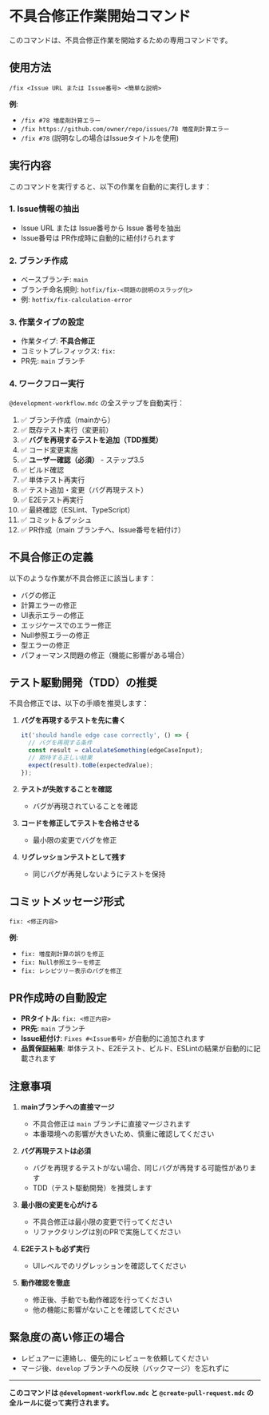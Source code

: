 # 不具合修正作業開始コマンド

このコマンドは、不具合修正作業を開始するための専用コマンドです。

## 使用方法

```
/fix <Issue URL または Issue番号> <簡単な説明>
```

**例**:
- `/fix #78 増産剤計算エラー`
- `/fix https://github.com/owner/repo/issues/78 増産剤計算エラー`
- `/fix #78` (説明なしの場合はIssueタイトルを使用)

## 実行内容

このコマンドを実行すると、以下の作業を自動的に実行します：

### 1. Issue情報の抽出
- Issue URL または Issue番号から Issue 番号を抽出
- Issue番号は PR作成時に自動的に紐付けられます

### 2. ブランチ作成
- ベースブランチ: `main`
- ブランチ命名規則: `hotfix/fix-<問題の説明のスラッグ化>`
- 例: `hotfix/fix-calculation-error`

### 3. 作業タイプの設定
- 作業タイプ: **不具合修正**
- コミットプレフィックス: `fix:`
- PR先: `main` ブランチ

### 4. ワークフロー実行
`@development-workflow.mdc` の全ステップを自動実行：
1. ✅ ブランチ作成（mainから）
2. ✅ 既存テスト実行（変更前）
3. ✅ **バグを再現するテストを追加（TDD推奨）**
4. ✅ コード変更実施
5. ✅ **ユーザー確認（必須）** - ステップ3.5
6. ✅ ビルド確認
7. ✅ 単体テスト再実行
8. ✅ テスト追加・変更（バグ再現テスト）
9. ✅ E2Eテスト再実行
10. ✅ 最終確認（ESLint、TypeScript）
11. ✅ コミット＆プッシュ
12. ✅ PR作成（main ブランチへ、Issue番号を紐付け）

## 不具合修正の定義

以下のような作業が不具合修正に該当します：
- バグの修正
- 計算エラーの修正
- UI表示エラーの修正
- エッジケースでのエラー修正
- Null参照エラーの修正
- 型エラーの修正
- パフォーマンス問題の修正（機能に影響がある場合）

## テスト駆動開発（TDD）の推奨

不具合修正では、以下の手順を推奨します：

1. **バグを再現するテストを先に書く**
   ```typescript
   it('should handle edge case correctly', () => {
     // バグを再現する条件
     const result = calculateSomething(edgeCaseInput);
     // 期待する正しい結果
     expect(result).toBe(expectedValue);
   });
   ```

2. **テストが失敗することを確認**
   - バグが再現されていることを確認

3. **コードを修正してテストを合格させる**
   - 最小限の変更でバグを修正

4. **リグレッションテストとして残す**
   - 同じバグが再発しないようにテストを保持

## コミットメッセージ形式

```
fix: <修正内容>
```

**例**:
- `fix: 増産剤計算の誤りを修正`
- `fix: Null参照エラーを修正`
- `fix: レシピツリー表示のバグを修正`

## PR作成時の自動設定

- **PRタイトル**: `fix: <修正内容>`
- **PR先**: `main` ブランチ
- **Issue紐付け**: `Fixes #<Issue番号>` が自動的に追加されます
- **品質保証結果**: 単体テスト、E2Eテスト、ビルド、ESLintの結果が自動的に記載されます

## 注意事項

1. **mainブランチへの直接マージ**
   - 不具合修正は `main` ブランチに直接マージされます
   - 本番環境への影響が大きいため、慎重に確認してください

2. **バグ再現テストは必須**
   - バグを再現するテストがない場合、同じバグが再発する可能性があります
   - TDD（テスト駆動開発）を推奨します

3. **最小限の変更を心がける**
   - 不具合修正は最小限の変更で行ってください
   - リファクタリングは別のPRで実施してください

4. **E2Eテストも必ず実行**
   - UIレベルでのリグレッションを確認してください

5. **動作確認を徹底**
   - 修正後、手動でも動作確認を行ってください
   - 他の機能に影響がないことを確認してください

## 緊急度の高い修正の場合

- レビュアーに連絡し、優先的にレビューを依頼してください
- マージ後、`develop` ブランチへの反映（バックマージ）を忘れずに

---

**このコマンドは `@development-workflow.mdc` と `@create-pull-request.mdc` の全ルールに従って実行されます。**

